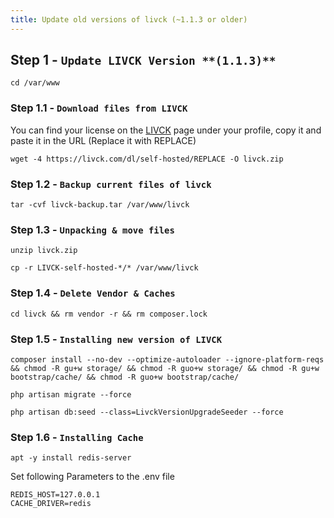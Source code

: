```yaml
---
title: Update old versions of livck (~1.1.3 or older)
---
```


## Step 1 - `Update LIVCK Version **(1.1.3)**`

```shell
cd /var/www
```

### Step 1.1 - `Download files from LIVCK`

You can find your license on the [LIVCK](https://livck.com/manage/licenses) page under your profile, copy it and paste it in the URL (Replace it with REPLACE)

```shell
wget -4 https://livck.com/dl/self-hosted/REPLACE -O livck.zip
```

### Step 1.2 - `Backup current files of livck`

```shell
tar -cvf livck-backup.tar /var/www/livck
```

### Step 1.3 - `Unpacking & move files`

```shell
unzip livck.zip
```

```shell
cp -r LIVCK-self-hosted-*/* /var/www/livck
```

### Step 1.4 - `Delete Vendor & Caches`

```shell
cd livck && rm vendor -r && rm composer.lock
```

### Step 1.5 - `Installing new version of LIVCK`

```shell
composer install --no-dev --optimize-autoloader --ignore-platform-reqs && chmod -R gu+w storage/ && chmod -R guo+w storage/ && chmod -R gu+w bootstrap/cache/ && chmod -R guo+w bootstrap/cache/
```

```shell
php artisan migrate --force
```

```shell
php artisan db:seed --class=LivckVersionUpgradeSeeder --force
```

### Step 1.6 - `Installing Cache`

```shell
apt -y install redis-server
```

Set following Parameters to the .env file

```env
REDIS_HOST=127.0.0.1
CACHE_DRIVER=redis
```














